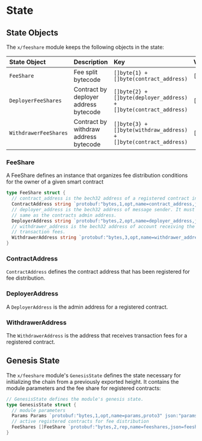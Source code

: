 <!--
order: 2
-->

# State

## State Objects

The `x/feeshare` module keeps the following objects in the state:

| State Object          | Description                           | Key                                                               | Value              | Store |
| :-------------------- | :------------------------------------ | :---------------------------------------------------------------- | :----------------- | :---- |
| `FeeShare`            | Fee split bytecode                    | `[]byte{1} + []byte(contract_address)`                            | `[]byte{feeshare}` | KV    |
| `DeployerFeeShares`   | Contract by deployer address bytecode | `[]byte{2} + []byte(deployer_address) + []byte(contract_address)` | `[]byte{1}`        | KV    |
| `WithdrawerFeeShares` | Contract by withdraw address bytecode | `[]byte{3} + []byte(withdraw_address) + []byte(contract_address)` | `[]byte{1}`        | KV    |

### FeeShare

A FeeShare defines an instance that organizes fee distribution conditions for
the owner of a given smart contract

```go
type FeeShare struct {
  // contract_address is the bech32 address of a registered contract in string form
  ContractAddress string `protobuf:"bytes,1,opt,name=contract_address,json=contractAddress,proto3" json:"contract_address,omitempty"`
  // deployer_address is the bech32 address of message sender. It must be the
  // same as the contracts admin address.
  DeployerAddress string `protobuf:"bytes,2,opt,name=deployer_address,json=deployerAddress,proto3" json:"deployer_address,omitempty"`
  // withdrawer_address is the bech32 address of account receiving the
  // transaction fees.
  WithdrawerAddress string `protobuf:"bytes,3,opt,name=withdrawer_address,json=withdrawerAddress,proto3" json:"withdrawer_address,omitempty"`
}
```

### ContractAddress

`ContractAddress` defines the contract address that has been registered for fee distribution.

### DeployerAddress

A `DeployerAddress` is the admin address for a registered contract.

### WithdrawerAddress

The `WithdrawerAddress` is the address that receives transaction fees for a registered contract.

## Genesis State

The `x/feeshare` module's `GenesisState` defines the state necessary for initializing the chain from a previously exported height. It contains the module parameters and the fee share for registered contracts:

```go
// GenesisState defines the module's genesis state.
type GenesisState struct {
  // module parameters
  Params Params `protobuf:"bytes,1,opt,name=params,proto3" json:"params"`
  // active registered contracts for fee distribution
  FeeShares []FeeShare `protobuf:"bytes,2,rep,name=feeshares,json=feeshares,proto3" json:"feeshares"`
}
```

